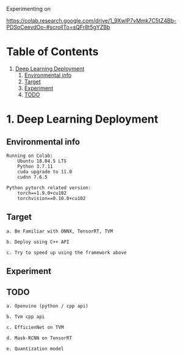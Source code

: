 Experimenting on

https://colab.research.google.com/drive/1_9XwlP7vMmk7C5tZ4Bb-PDSoCeevdOo-#scrollTo=sQFr8t5gYZBb

# Table of Contents
1. [Deep Learning Deployment](#dld)
    1. [Environmental info](#ei)
    2. [Target](#ta)
    3. [Experiment](#ex)
    4. [TODO](#todo)
    
    
# <a name="dld">1. Deep Learning Deployment

## <a name="ei">Environmental info
    Running on Colab:
        Ubuntu 18.04.5 LTS
        Python 3.7.11
        cuda upgrade to 11.0
        cudnn 7.6.5
        
    Python pytorch related version:
        torch==1.9.0+cu102
        torchvision==0.10.0+cu102
  
  
## <a name="ta">Target
    a. Be Familiar with ONNX, TensorRT, TVM
    
    b. Deploy using C++ API
            
    c. Try to speed up using the framework above
  
## <a name="ex">Experiment
    
## <a name="todo">TODO
    a. Openvino (python / cpp api)
    
    b. Tvm cpp api
    
    c. EfficienNet on TVM
    
    d. Mask-RCNN on TensorRT
    
    e. Quantization model
